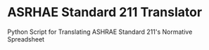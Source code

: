 # ASRHAE Standard 211 Translator

Python Script for Translating ASHRAE Standard 211's Normative Spreadsheet

